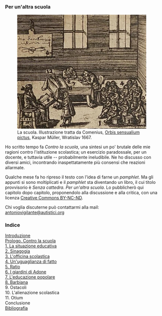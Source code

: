 <link rel="stylesheet" href="assets/style.css">

### Per un'altra scuola

<figure>
  <img src="comenio.png">
  <figcaption>La scuola. Illustrazione tratta da Comenius, <a href="https://play.google.com/books/reader?id=iFGQ4C6IrUQC&pg=GBS.PA240&hl=it">Orbis sensualium pictus</a>, Kaspar Müller, Wratislav 1667.</figcaption>
</figure>


Ho scritto tempo fa _Contro la scuola_, una sintesi un po' brutale delle mie ragioni contro l'istituzione scolastica; un esercizio paradossale, per un docente, e tuttavia utile -- probabilmente ineludibile. Ne ho discusso con diversi amici, incontrando inaspettatamente più consensi che reazioni allarmate.

Qualche mese fa ho ripreso il testo con l'idea di farne un _pamphlet_. Ma gli appunti si sono moltiplicati e il _pamphlet_ sta diventando un libro, il cui titolo provvisorio è _Senza cattedra. Per un'altra scuola_. Lo pubblicherò qui capitolo dopo capitolo, proponendolo alla discussione e alla critica, con una licenza [Creative Commons BY-NC-ND](https://creativecommons.org/licenses/by-nc-nd/4.0/deed.it).

Chi voglia discuterne può contattarmi alla mail: antoniovigilante@autistici.org

### Indice

[Introduzione](introduzione.md)  
[Prologo. Contro la scuola](contro-la-scuola)  
[1. La situazione educativa](cap01.md)  
[2. Sinagogia](cap02.md)   
[3. L'officina scolastica](cap03.md)  
[4. Un'uguaglianza di fatto](cap04.md)  
[5. Ratio](cap05.md)  
[6. I giardini di Adone](cap06.md)  
[7. L'educazione popolare](cap07.md)  
[8. Barbiana](cap08.md)  
9\. Ostacoli  
10\. L'alienazione scolastica  
11\. Otium  
Conclusione  
[Bibliografia](bibliografia.md)  

 
